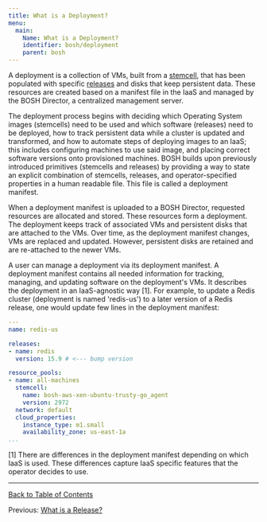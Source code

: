 ```yaml
---
title: What is a Deployment?
menu:
  main:
    Name: What is a Deployment?
    identifier: bosh/deployment
    parent: bosh
---
```


A deployment is a collection of VMs, built from a [stemcell](stemcell.html), that has been populated with specific [releases](release.html) and disks that keep persistent data. These resources are created based on a manifest file in the IaaS and managed by the BOSH Director, a centralized management server.

The deployment process begins with deciding which Operating System images (stemcells) need to be used and which software (releases) need to be deployed, how to track persistent data while a cluster is updated and transformed, and how to automate steps of deploying images to an IaaS; this includes configuring machines to use said image, and placing correct software versions onto provisioned machines. BOSH builds upon previously introduced primitives (stemcells and releases) by providing a way to state an explicit combination of stemcells, releases, and operator-specified properties in a human readable file. This file is called a deployment manifest.

When a deployment manifest is uploaded to a BOSH Director, requested resources are allocated and stored. These resources form a deployment. The deployment keeps track of associated VMs and persistent disks that are attached to the VMs. Over time, as the deployment manifest changes, VMs are replaced and updated. However, persistent disks are retained and are re-attached to the newer VMs.

A user can manage a deployment via its deployment manifest. A deployment manifest contains all needed information for tracking, managing, and updating software on the deployment's VMs. It describes the deployment in an IaaS-agnostic way [1]. For example, to update a Redis cluster (deployment is named 'redis-us') to a later version of a Redis release, one would update few lines in the deployment manifest:

```yaml
---
name: redis-us

releases:
- name: redis
  version: 15.9 # <--- bump version

resource_pools:
- name: all-machines
  stemcell:
    name: bosh-aws-xen-ubuntu-trusty-go_agent
    version: 2972
  network: default
  cloud_properties:
    instance_type: m1.small
    availability_zone: us-east-1a
...
```

[1] There are differences in the deployment manifest depending on which IaaS is used. These differences capture IaaS specific features that the operator decides to use.

---
[Back to Table of Contents](index.html#intro)

Previous: [What is a Release?](release.html)
